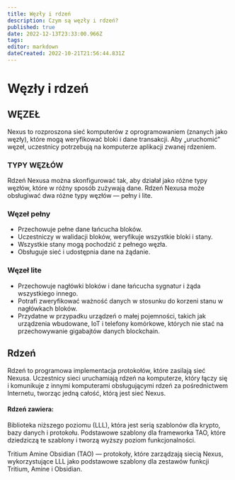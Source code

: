 ```yaml
---
title: Węzły i rdzeń
description: Czym są węzły i rdzeń?
published: true
date: 2022-12-13T23:33:00.966Z
tags: 
editor: markdown
dateCreated: 2022-10-21T21:56:44.831Z
---
```


# Węzły i rdzeń
## WĘZEŁ

Nexus to rozproszona sieć komputerów z oprogramowaniem (znanych jako węzły), które mogą weryfikować bloki i dane transakcji. Aby „uruchomić” węzeł, uczestnicy potrzebują na komputerze aplikacji zwanej rdzeniem.

### TYPY WĘZŁÓW

Rdzeń Nexusa można skonfigurować tak, aby działał jako różne typy węzłów, które w różny sposób zużywają dane. Rdzeń Nexusa może obsługiwać dwa różne typy węzłów — pełny i lite.&#x20;

### Węzeł pełny

* Przechowuje pełne dane łańcucha bloków.
* Uczestniczy w walidacji bloków, weryfikuje wszystkie bloki i stany.
* Wszystkie stany mogą pochodzić z pełnego węzła.
* Obsługuje sieć i udostępnia dane na żądanie.

### Węzeł lite

* Przechowuje nagłówki bloków i dane łańcucha sygnatur i żąda wszystkiego innego.
* Potrafi zweryfikować ważność danych w stosunku do korzeni stanu w nagłówkach bloków.
* Przydatne w przypadku urządzeń o małej pojemności, takich jak urządzenia wbudowane, IoT i telefony komórkowe, których nie stać na przechowywanie gigabajtów danych blockchain.

## Rdzeń <a href="#evm" id="evm"></a>

Rdzeń to programowa implementacja protokołów, które zasilają sieć Nexusa. Uczestnicy sieci uruchamiają rdzeń na komputerze, który łączy się i komunikuje z innymi komputerami obsługującymi rdzeń za pośrednictwem Internetu, tworząc jedną całość, którą jest sieć Nexus.

#### Rdzeń zawiera:&#x20;

Biblioteka niższego poziomu (LLL), która jest serią szablonów dla krypto, bazy danych i protokołu. Podstawowe szablony dla frameworka TAO, które dziedziczą te szablony i tworzą wyższy poziom funkcjonalności.

Tritium Amine Obsidian (TAO) — protokoły, które zarządzają siecią Nexus, wykorzystujące LLL jako podstawowe szablony dla zestawów funkcji Tritium, Amine i Obsidian.